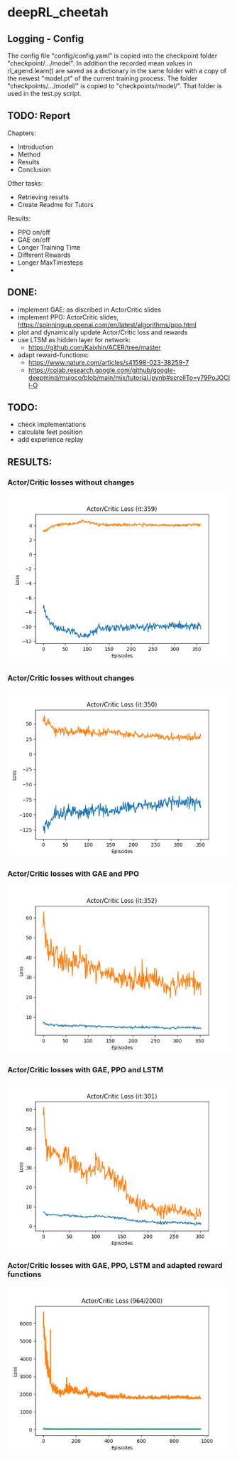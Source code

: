 # deepRL_cheetah

## Logging - Config

The config file "config/config.yaml" is copied into the checkpoint folder "checkpoint/.../model".
In addition the recorded mean values in rl_agend.learn() are saved as a dictionary in the same folder with a copy of the newest "model.pt" of the current training process.
The folder "checkpoints/.../model/" is copied to "checkpoints/model/". That folder is used in the test.py script.

## TODO: Report

Chapters:
- Introduction
- Method
- Results
- Conclusion

Other tasks: 
- Retrieving results
- Create Readme for Tutors

Results:
- PPO on/off
- GAE on/off
- Longer Training Time
- Different Rewards
- Longer MaxTimesteps
- 

## DONE:
- implement GAE: as discribed in ActorCritic slides
- implement PPO: ActorCritic slides, https://spinningup.openai.com/en/latest/algorithms/ppo.html
- plot and dynamically update Actor/Critic loss and rewards
- use LTSM as hidden layer for network: 
    * https://github.com/Kaixhin/ACER/tree/master
- adapt reward-functions: 
    * https://www.nature.com/articles/s41598-023-38259-7 
    * https://colab.research.google.com/github/google-deepmind/mujoco/blob/main/mjx/tutorial.ipynb#scrollTo=y79PoJOCIl-O

## TODO:
- check implementations
- calculate feet position
- add experience replay

## RESULTS:

### Actor/Critic losses without changes
![losses without changes](RL_Project/results/ac_loss.png)

### Actor/Critic losses without changes
![losses with GAE](RL_Project/results/ac_loss_gae.png)

### Actor/Critic losses with GAE and PPO
![losses with GAE and PPO](RL_Project/results/ac_loss_gae_ppo.png)

### Actor/Critic losses with GAE, PPO and LSTM
![losses with GAE, PPO and LSTM](RL_Project/results/ac_loss_gae_ppo_lstm.png)

### Actor/Critic losses with GAE, PPO, LSTM and adapted reward functions
![losses with GAE, PPO, LSTM and adapted reward](RL_Project/results/ac_loss_gae_ppo_lstm_reward.png)